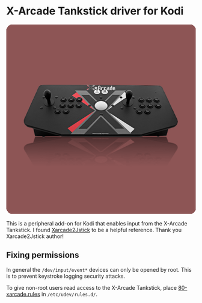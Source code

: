 # X-Arcade Tankstick driver for Kodi

![X-Arcade Tankstick](peripheral.xarcade/icon.png)

This is a peripheral add-on for Kodi that enables input from the X-Arcade Tankstick. I found [Xarcade2Jstick](https://github.com/petrockblog/Xarcade2Jstick) to be a helpful reference. Thank you Xarcade2Jstick author!

## Fixing permissions

In general the `/dev/input/event*` devices can only be opened by root. This is to prevent keystroke logging security attacks.

To give non-root users read access to the X-Arcade Tankstick, place [80-xarcade.rules](rules/80-xarcade.rules) in `/etc/udev/rules.d/`.
